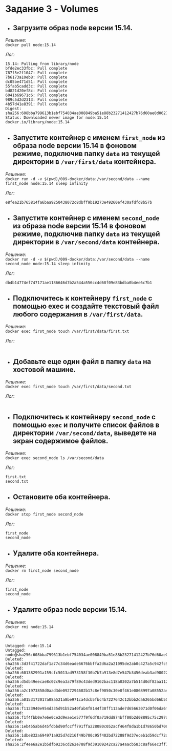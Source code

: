 # Задание 3 - Volumes

- ## Загрузите образ node версии 15.14.

_Решение:_ <br>
`docker pull node:15.14`

_Лог:_ <br>
```
15.14: Pulling from library/node
bfde2ec33fbc: Pull complete
787f5e2f1047: Pull complete
7b6173a10eb8: Pull complete
dc05be471d51: Pull complete
55fab5cadd3c: Pull complete
bd821d20ef8c: Pull complete
6041b69671c6: Pull complete
989c5d2d2313: Pull complete
4b57d41e8391: Pull complete
Digest: sha256:608bba799613b1ebf754034ae008849ba51e88b23271412427b76d60ae0d0627
Status: Downloaded newer image for node:15.14
docker.io/library/node:15.14
```

-  ## Запустите контейнер с именем `first_node` из образа node версии 15.14 в фоновом режиме, подключив папку `data` из текущей директории в `/var/first/data` контейнера.

_Решение:_ <br>
`docker run -d -v $(pwd)/009-docker/data:/var/second/data --name first_node node:15.14 sleep infinity`

_Лог:_ <br>
```
e8fea21b765814fa6baa9250438072c8dbff9b19273e49260ef430afdfd8b57b
```

-  ## Запустите контейнер с именем `second_node` из образа node версии 15.14 в фоновом режиме, подключив папку `data` из текущей директории в `/var/second/data` контейнера.

_Решение:_ <br>
`docker run -d -v $(pwd)/009-docker/data:/var/second/data --name second_node node:15.14 sleep infinity`

_Лог:_ <br>
```
db4b14774ef747171ae1186646d7b2a544a556cc4d68f09e83bdba0b4ee6c7b1
```

-  ## Подключитесь к контейнеру `first_node` с помощью exec и создайте текстовый файл любого содержания в `/var/first/data`.

_Решение:_ <br>
`docker exec first_node touch /var/first/data/first.txt`

_Лог:_ <br>
```
```

-  ## Добавьте еще один файл в папку `data` на хостовой машине.

_Решение:_ <br>
`docker exec first_node touch /var/first/data/second.txt`

_Лог:_ <br>
```
```

-  ## Подключитесь к контейнеру `second_node` с помощью `exec` и получите список файлов в директории `/var/second/data`, выведете на экран содержимое файлов.

_Решение:_ <br>
`docker exec second_node ls /var/second/data`

_Лог:_ <br>
```
first.txt
second.txt
```

-  ## Остановите оба контейнера.
_Решение:_ <br>
`docker stop first_node second_node`

_Лог:_ <br>
```
first_node
second_node
```

-  ## Удалите оба контейнера.

_Решение:_ <br>
`docker rm first_node second_node`

_Лог:_ <br>
```
first_node
second_node
```

-  ## Удалите образ node версии 15.14.

_Решение:_ <br>
`docker rmi node:15.14`

_Лог:_ <br>
```
Untagged: node:15.14
Untagged: node@sha256:608bba799613b1ebf754034ae008849ba51e88b23271412427b76d60ae0d0627
Deleted: sha256:3d3f41722daf1a77c34d6eade6676bbffa2d6a2a21095de2ab0c427a5c942fc9
Deleted: sha256:601382991a159cfc5013ad973158f30b7b7a913e8d7e547b3456deab3ad98022
Deleted: sha256:d5db49eecae8c02c9ea3a79f89c43ded9162bac118a0302a7b514d0df82aa112
Deleted: sha256:a2c1973858d0aad3de0927294602b17c8ef9050c30e0f461e0868997a08552a4
Deleted: sha256:a0153172017a08a521a8be971ca4dcb5fbc4b7227642c12bbb2da6265bd66b50
Deleted: sha256:f1123940e954d335d91b52a40fab4f8144f38ff113ade7d65663071d0f06da6f
Deleted: sha256:f1f4fbb0e7e6e0ce2d9eae1e577f9f6df0a719dd874bff00b2d08895c75c297d
Deleted: sha256:1eb455ab6d45fdbbd90fccff791ffa228080c052acf464f8da1b1d78650bd706
Deleted: sha256:1dbe832a694971a925d7d216f49b700c95f402bd72288f9d37eceb1d59dcf72d
Deleted: sha256:2f4ee6a2e1b5dfb9236cd262e788f9d39109242ca27a4aacb583c8af66ec3ff7
```
